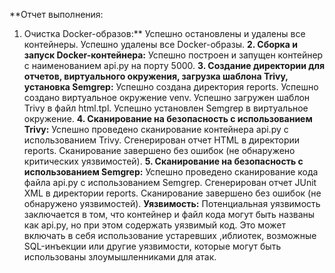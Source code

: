 **Отчет выполнения: 
1. Очистка Docker-образов:**
Успешно остановлены и удалены все контейнеры.
Успешно удалены все Docker-образы.
**2. Сборка и запуск Docker-контейнера:**
Успешно построен и запущен контейнер с наименованием api.py на порту 5000.
**3. Создание директории для отчетов, виртуального окружения, загрузка шаблона Trivy, установка Semgrep:**
Успешно создана директория reports.
Успешно создано виртуальное окружение venv.
Успешно загружен шаблон Trivy в файл html.tpl.
Успешно установлен Semgrep в виртуальное окружение.
**4. Сканирование на безопасность с использованием Trivy:**
Успешно проведено сканирование контейнера api.py с использованием Trivy.
Сгенерирован отчет HTML в директории reports.
Сканирование завершено без ошибок (не обнаружено критических уязвимостей).
**5. Сканирование на безопасность с использованием Semgrep:**
Успешно проведено сканирование кода файла api.py с использованием Semgrep.
Сгенерирован отчет JUnit XML в директории reports.
Сканирование завершено без ошибок (не обнаружено уязвимостей).
**Уязвимость:**
Потенциальная уязвимость заключается в том, что контейнер и файл кода могут быть названы как api.py,
но при этом содержать уязвимый код. Это может включать в себя использование устаревших 
,иблиотек, возможные SQL-инъекции или другие уязвимости, которые могут быть использованы злоумышленниками для атак.




